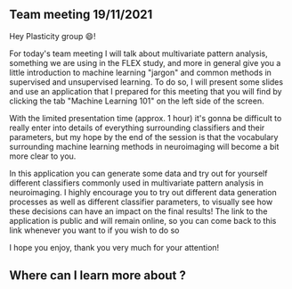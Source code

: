 ## Team meeting 19/11/2021

Hey Plasticity group :smile:! 

For today's team meeting I will talk about multivariate pattern analysis, something we are using in the FLEX study,
and more in general give you a little introduction to machine learning "jargon" and common methods in supervised and 
unsupervised learning. To do so, I will present some slides and use an application that I prepared for this meeting that you will find 
by clicking the tab "Machine Learning 101" on the left side of the screen.

With the limited presentation time (approx. 1 hour) it's gonna be difficult to really enter into details of everything surrounding classifiers and their parameters, but my hope by the end of the session is that the vocabulary surrounding machine learning methods in neuroimaging will become a bit more clear to you. 

In this application you can generate some data and try out for yourself different classifiers
commonly used in multivariate pattern analysis in neuroimaging. I highly encourage you to try out different data generation processes as well as different classifier parameters, to visually see how these decisions can have an impact on the final results! The link to the application is public and will remain online, so you can come back to this link whenever you want to if you wish to do so 

I hope you enjoy, thank you very much for your attention!

## Where can I learn more about ?
